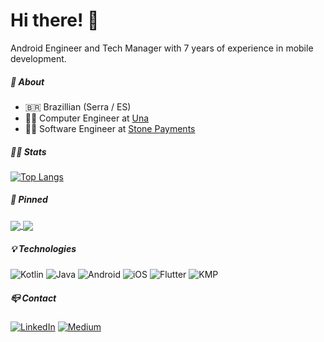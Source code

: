 # Hi there! 👋

Android Engineer and Tech Manager with 7 years of experience in mobile development.

##### 👤 About

- :brazil: Brazillian (Serra / ES)
- :man_student: Computer Engineer at [Una](https://www.una.br/)
- :man_technologist: Software Engineer at [Stone Payments](https://www.stone.com.br/)

##### 👨‍💻 Stats

[![Top Langs](https://github-readme-stats-eight-lemon-33.vercel.app/api/top-langs/?username=ayer-ribeiro&layout=donut&theme=transparent)](https://github.com/anuraghazra/github-readme-stats)

##### 📌 Pinned

<a href="https://gist.github.com/ayer-ribeiro/de19d6d0b9899c3b375e090031b4ff28/">
  <img align="center" src="https://github-readme-stats.vercel.app/api/gist?id=de19d6d0b9899c3b375e090031b4ff28&theme=transparent" />
</a>
<a href="https://github.com/ayer-ribeiro/gradle-diff-ready">
  <img align="center" src=https://github-readme-stats.vercel.app/api/pin/?username=ayer-ribeiro&repo=gradle-diff-ready&theme=transparent" />
</a>

##### 💡️ Technologies

![Kotlin](https://img.shields.io/badge/Kotlin-0095D5?&style=for-the-badge&logo=kotlin&logoColor=white)
![Java](https://img.shields.io/badge/java-%23ED8B00.svg?style=for-the-badge&logo=openjdk&logoColor=white)
![Android](https://img.shields.io/badge/Android-3DDC84?style=for-the-badge&logo=android&logoColor=white)
![iOS](https://img.shields.io/badge/iOS-000000?style=for-the-badge&logo=ios&logoColor=white)
![Flutter](https://img.shields.io/badge/Flutter-02569B?style=for-the-badge&logo=flutter&logoColor=white)
![KMP](https://img.shields.io/badge/KMP-8A2BE2?logo=kotlin&style=for-the-badge&logoColor=white)



##### 📪️ Contact

[![LinkedIn](https://img.shields.io/badge/LinkedIn-0077B5?style=for-the-badge&logo=linkedin&logoColor=white)](https://www.linkedin.com/in/ayer-ribeiro/)
[![Medium](https://img.shields.io/badge/-Medium-%23000000?style=for-the-badge&logo=medium&logoColor=white)](https://medium.com/@ayerribeiro)

<!--
**ayer-ribeiro/ayer-ribeiro** is a ✨ _special_ ✨ repository because its `README.md` (this file) appears on your GitHub profile.

Here are some ideas to get you started:

- 🔭 I’m currently working on ...
- 🌱 I’m currently learning ...
- 👯 I’m looking to collaborate on ...
- 🤔 I’m looking for help with ...
- 💬 Ask me about ...
- 📫 How to reach me: ...
- 😄 Pronouns: ...
- ⚡ Fun fact: ...
-->
